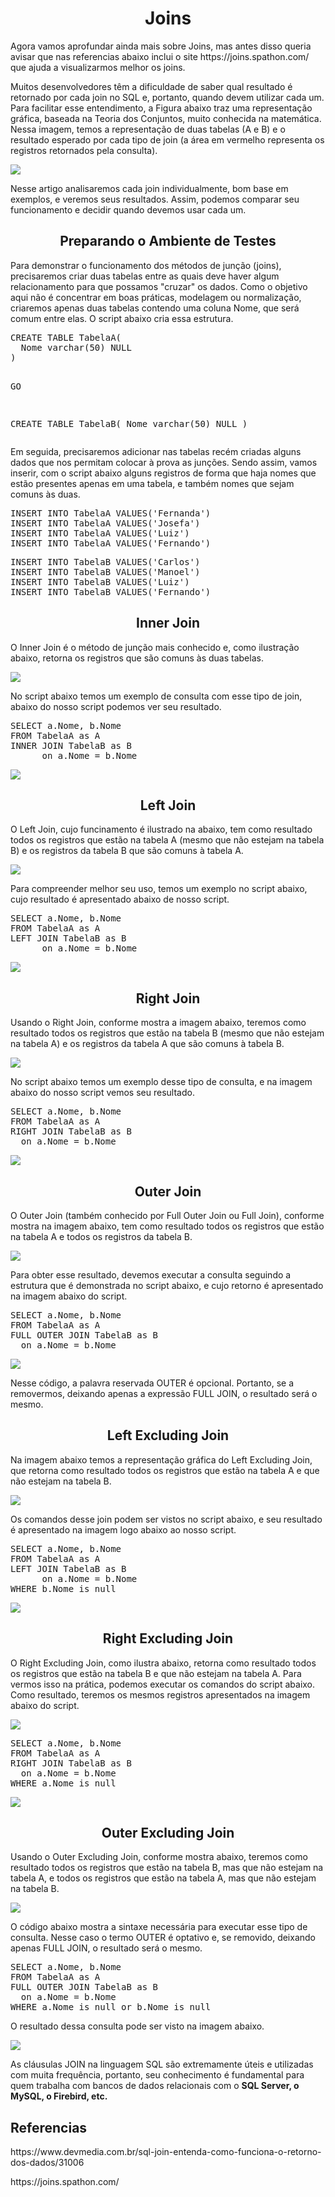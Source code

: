 <h1 align="center">Joins</h1>
<p>Agora vamos aprofundar ainda mais sobre Joins, mas antes disso queria avisar que nas referencias abaixo inclui o site https://joins.spathon.com/ que ajuda a visualizarmos melhor os joins.</p>
<p>Muitos desenvolvedores têm a dificuldade de saber qual resultado é retornado por cada join no SQL e, portanto, quando devem utilizar cada um. Para facilitar esse entendimento, a Figura abaixo traz uma representação gráfica, baseada na Teoria dos Conjuntos, muito conhecida na matemática. Nessa imagem, temos a representação de duas tabelas (A e B) e o resultado esperado por cada tipo de join (a área em vermelho representa os registros retornados pela consulta).</p>
<img src="SQL_Joins.jpg">
<p>Nesse artigo analisaremos cada join individualmente, bom base em exemplos, e veremos seus resultados. Assim, podemos comparar seu funcionamento e decidir quando devemos usar cada um.</p>
<h2 align="center">Preparando o Ambiente de Testes</h2>
<p>Para demonstrar o funcionamento dos métodos de junção (joins), precisaremos criar duas tabelas entre as quais deve haver algum relacionamento para que possamos "cruzar" os dados. Como o objetivo aqui não é concentrar em boas práticas, modelagem ou normalização, criaremos apenas duas tabelas contendo uma coluna Nome, que será comum entre elas. O script abaixo cria essa estrutura.</p>
<pre>
CREATE TABLE TabelaA(
  Nome varchar(50) NULL
)

GO

CREATE TABLE TabelaB(
  Nome varchar(50) NULL
)
</pre>
<p>Em seguida, precisaremos adicionar nas tabelas recém criadas alguns dados que nos permitam colocar à prova as junções. Sendo assim, vamos inserir, com o script abaixo alguns registros de forma que haja nomes que estão presentes apenas em uma tabela, e também nomes que sejam comuns às duas.</p>
<pre>
INSERT INTO TabelaA VALUES('Fernanda')
INSERT INTO TabelaA VALUES('Josefa')
INSERT INTO TabelaA VALUES('Luiz')
INSERT INTO TabelaA VALUES('Fernando')
</pre>
<pre>
INSERT INTO TabelaB VALUES('Carlos')
INSERT INTO TabelaB VALUES('Manoel')
INSERT INTO TabelaB VALUES('Luiz')
INSERT INTO TabelaB VALUES('Fernando')
</pre>
<h2 align="center">Inner Join</h2>
<p>O Inner Join é o método de junção mais conhecido e, como ilustração abaixo, retorna os registros que são comuns às duas tabelas.</p>
<img src="Inner_Join.jpg">
<p>No script abaixo temos um exemplo de consulta com esse tipo de join, abaixo do nosso script podemos ver seu resultado.</p>
<pre>
SELECT a.Nome, b.Nome
FROM TabelaA as A
INNER JOIN TabelaB as B
&emsp;&emsp;&emsp;&emsp;&emsp;&emsp;on a.Nome = b.Nome
</pre>
<img src="Resultado_Inner.jpg">
<h2 align="center">Left Join</h2>
<p>O Left Join, cujo funcinamento é ilustrado na abaixo, tem como resultado todos os registros que estão na tabela A (mesmo que não estejam na tabela B) e os registros da tabela B que são comuns à tabela A.</p>
<img src="Left_Join.png">
<p>Para compreender melhor seu uso, temos um exemplo no script abaixo, cujo resultado é apresentado abaixo de nosso script.</p>
<pre>
SELECT a.Nome, b.Nome
FROM TabelaA as A
LEFT JOIN TabelaB as B
&emsp;&emsp;&emsp;&emsp;&emsp;&emsp;on a.Nome = b.Nome
</pre>
<img src="Resultado_Left.jpg">
<h2 align="center">Right Join</h2>
<p>Usando o Right Join, conforme mostra a imagem abaixo, teremos como resultado todos os registros que estão na tabela B (mesmo que não estejam na tabela A) e os registros da tabela A que são comuns à tabela B.</p>
<img src="Right_Join.jpg">
<p>No script abaixo temos um exemplo desse tipo de consulta, e na imagem abaixo do nosso script vemos seu resultado.</p>
<pre>
SELECT a.Nome, b.Nome
FROM TabelaA as A
RIGHT JOIN TabelaB as B
&emsp;&emsp;on a.Nome = b.Nome
</pre>
<img src="Resultado_Right.jpg">
<h2 align="center">Outer Join</h2>
<p>O Outer Join (também conhecido por Full Outer Join ou Full Join), conforme mostra na imagem abaixo, tem como resultado todos os registros que estão na tabela A e todos os registros da tabela B.</p>
<img src="Outer_Join.jpg">
<p>Para obter esse resultado, devemos executar a consulta seguindo a estrutura que é demonstrada no script abaixo, e cujo retorno é apresentado na imagem abaixo do script.</p>
<pre>
SELECT a.Nome, b.Nome
FROM TabelaA as A
FULL OUTER JOIN TabelaB as B
&emsp;&emsp;on a.Nome = b.Nome
</pre>
<img src="Resultado_Outer.jpg">
<p>Nesse código, a palavra reservada OUTER é opcional. Portanto, se a removermos, deixando apenas a expressão FULL JOIN, o resultado será o mesmo.</p>
<h2 align="center">Left Excluding Join</h2>
<p>Na imagem abaixo temos a representação gráfica do Left Excluding Join, que retorna como resultado todos os registros que estão na tabela A e que não estejam na tabela B.</p>
<img src="Left_Excluding_Join.jpg">
<p>Os comandos desse join podem ser vistos no script abaixo, e seu resultado é apresentado na imagem logo abaixo ao nosso script.</p>
<pre>
SELECT a.Nome, b.Nome
FROM TabelaA as A
LEFT JOIN TabelaB as B
&emsp;&emsp;&emsp;&emsp;&emsp;&emsp;on a.Nome = b.Nome
WHERE b.Nome is null
</pre>
<img src="Resultado_Left_Excluding_Join.jpg">
<h2 align="center">Right Excluding Join</h2>
<p>O Right Excluding Join, como ilustra abaixo, retorna como resultado todos os registros que estão na tabela B e que não estejam na tabela A. Para vermos isso na prática, podemos executar os comandos do script abaixo. Como resultado, teremos os mesmos registros apresentados na imagem abaixo do script.</p>
<img src="Right_Excluding_Join.jpg">
<pre>
SELECT a.Nome, b.Nome
FROM TabelaA as A
RIGHT JOIN TabelaB as B
&emsp;&emsp;on a.Nome = b.Nome
WHERE a.Nome is null
</pre>
<img src="Resultado_Right_Excluding_Join.jpg">
<h2 align="center">Outer Excluding Join</h2>
<p>Usando o Outer Excluding Join, conforme mostra abaixo, teremos como resultado todos os registros que estão na tabela B, mas que não estejam na tabela A, e todos os registros que estão na tabela A, mas que não estejam na tabela B.</p>
<img src="Outer_Excluding_Join.jpg">
<p>O código abaixo mostra a sintaxe necessária para executar esse tipo de consulta. Nesse caso o termo OUTER é optativo e, se removido, deixando apenas FULL JOIN, o resultado será o mesmo.</p>
<pre>
SELECT a.Nome, b.Nome
FROM TabelaA as A
FULL OUTER JOIN TabelaB as B
&emsp;&emsp;on a.Nome = b.Nome
WHERE a.Nome is null or b.Nome is null
</pre>
<p>O resultado dessa consulta pode ser visto na imagem abaixo.</p>
<img src="Resultado_Outer_Excluding_Join.jpg">
<p>As cláusulas JOIN na linguagem SQL são extremamente úteis e utilizadas com muita frequência, portanto, seu conhecimento é fundamental para quem trabalha com bancos de dados relacionais com o <b>SQL Server, o MySQL, o Firebird, etc.</b></p>
<h2>Referencias</h2>
<p>https://www.devmedia.com.br/sql-join-entenda-como-funciona-o-retorno-dos-dados/31006</p>
<p>https://joins.spathon.com/</p>
